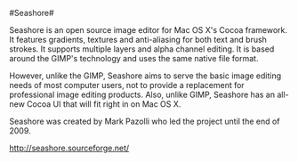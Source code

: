 #Seashore#

Seashore is an open source image editor for Mac OS X's Cocoa framework. It features gradients, textures and anti-aliasing for both text and brush strokes. It supports multiple layers and alpha channel editing. It is based around the GIMP's technology and uses the same native file format.

However, unlike the GIMP, Seashore aims to serve the basic image editing needs of most computer users, not to provide a replacement for professional image editing products. Also, unlike GIMP, Seashore has an all-new Cocoa UI that will fit right in on Mac OS X.

Seashore was created by Mark Pazolli who led the project until the end of 2009.

http://seashore.sourceforge.net/

